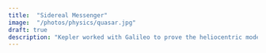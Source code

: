 ```yaml
---
title:  "Sidereal Messenger"
image:  "/photos/physics/quasar.jpg"
draft: true
description: "Kepler worked with Galileo to prove the heliocentric model of the universe"
---
```


